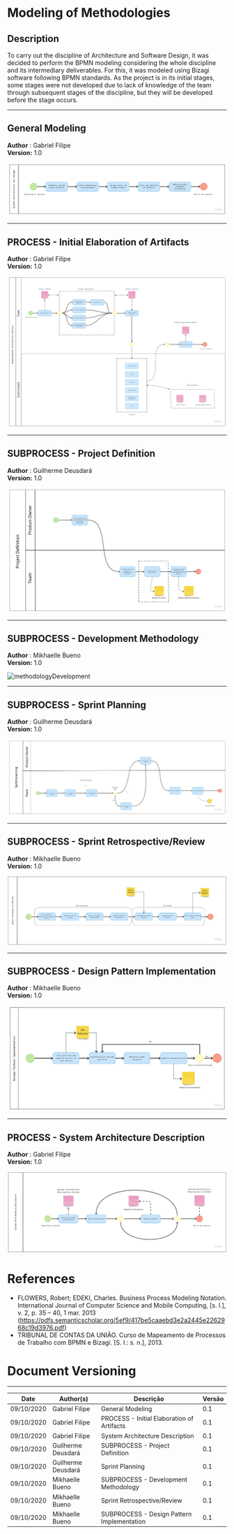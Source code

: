# Modeling of Methodologies

## Description

To carry out the discipline of Architecture and Software Design, it was decided to perform the BPMN modeling considering the whole discipline and its intermediary deliverables. For this, it was modeled using Bizagi software following BPMN standards. As the project is in its initial stages, some stages were not developed due to lack of knowledge of the team through subsequent stages of the discipline, but they will be developed before the stage occurs.

---

## General Modeling

**Author** : Gabriel Filipe</br>
**Version:** 1.0</br>

![generalModeling](./images/bpmnGeneralMethodology.jpg)

***

## PROCESS - Initial Elaboration of Artifacts

**Author** : Gabriel Filipe</br>
**Version:** 1.0</br>

![initialArtifacts](./images/bpmnInitialArtifacts.jpg)

***

## SUBPROCESS - Project Definition

**Author** : Guilherme Deusdará</br>
**Version:** 1.0</br>

![projectDefinition](./images/bpmnProjectDefinition.jpg)

***

## SUBPROCESS - Development Methodology

**Author** : Mikhaelle Bueno</br>
**Version:** 1.0</br>

![methodologyDevelopment](,/images/bpmnMethodologyDevelopment.jpg)

***

## SUBPROCESS - Sprint Planning

**Author** : Guilherme Deusdará</br>
**Version:** 1.0</br>

![generalModeling](./images/bpmnSprintPlanning.jpg)

***



## SUBPROCESS - Sprint Retrospective/Review

**Author** : Mikhaelle Bueno</br>
**Version:** 1.0</br>

![bpmnSprintRetrospectiveReview](./images/bpmnSprintRetrospectiveReview.jpg)

***

## SUBPROCESS - Design Pattern Implementation

**Author** : Mikhaelle Bueno</br>
**Version:** 1.0</br>

![designPatternImplementationdeling](./images/bpmnDesignPatternImplementation.jpg)

***

## PROCESS - System Architecture Description

**Author** : Gabriel Filipe</br>
**Version:** 1.0</br>

![systemArchitectureDescription](./images/bpmnSystemArchitectureDescription.jpg)


# References

- FLOWERS, Robert; EDEKI, Charles. Business Process Modeling Notation. International Journal of Computer Science and Mobile Computing, [s. l.], v. 2, p. 35 – 40, 1 mar. 2013 (https://pdfs.semanticscholar.org/5ef9/417be5caaebd3e2a2445e2262968c19d3976.pdf) 
- TRIBUNAL DE CONTAS DA UNIÃO. Curso de Mapeamento de Processos de Trabalho com BPMN e Bizagi. [S. l.: s. n.], 2013.

# Document Versioning
---

| Date | Author(s) | Descrição | Versão |
|------|-------|-----------|--------|
| 09/10/2020 | Gabriel Filipe |  General Modeling| 0.1 |
| 09/10/2020 | Gabriel Filipe |  PROCESS - Initial Elaboration of Artifacts| 0.1 |
| 09/10/2020 | Gabriel Filipe |  System Architecture Description| 0.1 |
| 09/10/2020 | Guilherme Deusdará |  SUBPROCESS - Project Definition | 0.1 |
| 09/10/2020 | Guilherme Deusdará |  Sprint Planning | 0.1 |
| 09/10/2020 | Mikhaelle Bueno |  SUBPROCESS - Development Methodology | 0.1 |
| 09/10/2020 | Mikhaelle Bueno |  Sprint Retrospective/Review | 0.1 |
| 09/10/2020 | Mikhaelle Bueno |  SUBPROCESS - Design Pattern Implementation | 0.1 |